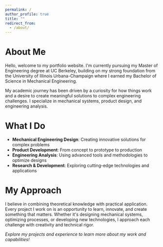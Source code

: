 ```yaml
---
permalink: /
author_profile: true
title: ""
redirect_from: 
  - /about/
---
```

# About Me

Hello, welcome to my portfolio website. I'm currently pursuing my Master of Engineering degree at UC Berkeley, building on my strong foundation from the University of Illinois Urbana-Champaign where I earned my Bachelor of Science in Mechanical Engineering.

My academic journey has been driven by a curiosity for how things work and a desire to create meaningful solutions to complex engineering challenges. I specialize in mechanical systems, product design, and engineering analysis.

# What I Do

- **Mechanical Engineering Design**: Creating innovative solutions for complex problems
- **Product Development**: From concept to prototype to production
- **Engineering Analysis**: Using advanced tools and methodologies to optimize designs
- **Research & Development**: Exploring cutting-edge technologies and applications

# My Approach

I believe in combining theoretical knowledge with practical application. Every project I work on is an opportunity to learn, innovate, and create something that matters. Whether it's designing mechanical systems, optimizing processes, or developing new technologies, I approach each challenge with creativity and technical rigor.

*Explore my projects and experience to learn more about my work and capabilities!*